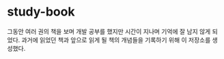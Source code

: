 # study-book
그동안 여러 권의 책을 보며 개발 공부를 했지만 시간이 지나며 기억에 잘 남지 않게 되었다.
과거에 읽었던 책과 앞으로 읽게 될 책의 개념들을 기록하기 위해 이 저장소를 생성했다.
